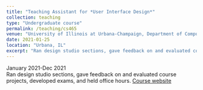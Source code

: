 ```yaml
---
title: "Teaching Assistant for *User Interface Design*"
collection: teaching
type: "Undergraduate course"
permalink: /teaching/cs465
venue: "University of Illinois at Urbana-Champaign, Department of Computer Science"
date: 2021-01-25
location: "Urbana, IL"
excerpt: "Ran design studio sections, gave feedback on and evaluated course projects, developed exams, and held office hours."
---
```


January 2021-Dec 2021  
Ran design studio sections, gave feedback on and evaluated course projects, developed exams, and held office hours.
[Course website](https://courses.grainger.illinois.edu/cs465/sp2021/)